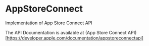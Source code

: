 # AppStoreConnect
Implementation of App Store Connect API

The API Documentation is available at (App Store Connect API)[https://developer.apple.com/documentation/appstoreconnectapi]
